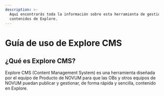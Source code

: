 ```yaml
---
description: >-
  Aquí encontrarás toda la información sobre esta herramienta de gestión de
  contenidos de Explore.
---
```


# Guía de uso de Explore CMS

## ¿Qué es Explore CMS?

Explore CMS \(Content Management System\) es una herramienta diseñada por el equipo de Producto de NOVUM para que las OBs y otros equipos de NOVUM puedan publicar y gestionar, de forma rápida y sencilla, contenido en Explore.


